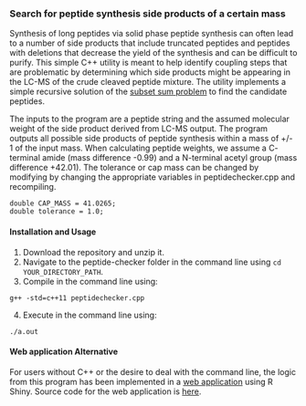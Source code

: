 ### Search for peptide synthesis side products of a certain mass

Synthesis of long peptides via solid phase peptide synthesis can often lead to a number of side products that include truncated peptides and peptides with deletions that decrease the yield of the synthesis and can be difficult to purify. This simple C++ utility is meant to help identify coupling steps that are problematic by determining which side products might be appearing in the LC-MS of the crude cleaved peptide mixture. The utility implements a simple recursive solution of the [subset sum problem](https://en.wikipedia.org/wiki/Subset_sum_problem) to find the candidate peptides.

The inputs to the program are a peptide string and the assumed molecular weight of the side product derived from LC-MS output. The program outputs all possible side products of peptide synthesis within a mass of +/- 1 of the input mass. When calculating peptide weights, we assume a C- terminal amide (mass difference -0.99) and a N-terminal acetyl group (mass difference +42.01). The tolerance or cap mass can be changed by modifying by changing the appropriate variables in peptidechecker.cpp and recompiling. 

```
double CAP_MASS = 41.0265;
double tolerance = 1.0;
```

#### Installation and Usage

1. Download the repository and unzip it.
2. Navigate to the peptide-checker folder in the command line using `cd YOUR_DIRECTORY_PATH`.
3. Compile in the command line using:
```
g++ -std=c++11 peptidechecker.cpp
```

4. Execute in the command line using:
```
./a.out
```

#### Web application Alternative 

For users without C++ or the desire to deal with the command line, the logic from this program has been implemented in a [web application](https://evanmunro.shinyapps.io/peptide-checker-app/) using R Shiny. Source code for the web application is [here](https://github.com/evanmunro/peptide-checker-app).
